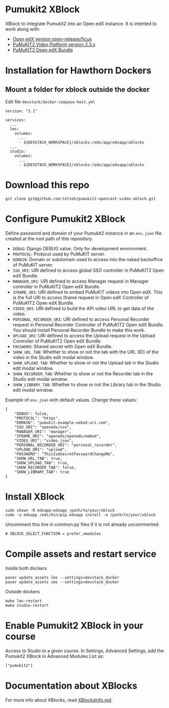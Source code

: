 # Pumukit2 XBlock

XBlock to integrate Pumukit2 into an Open edX instance. It is intented to work along with:

- [Open edX version open-release/ficus](https://github.com/edx/edx-platform)
- [PuMuKIT2 Video Platform version 2.3.x](https://github.com/campusdomar/PuMuKIT2/blob/2.3.x/README.md)
- [PuMuKIT2 Open edX Bundle](https://github.com/teltek/PuMuKIT2-open-edx-bundle)


# Installation for Hawthorn Dockers


## Mount a folder for xblock outside the docker

Edit file `devstack/docker-compose-host.yml`

```
version: "2.1"

services:
  ...
  lms:
    volumes:
      ...
      - ${DEVSTACK_WORKSPACE}/xblocks:/edx/app/edxapp/xblocks
  ...
  studio:
    volumes:
      ...
      - ${DEVSTACK_WORKSPACE}/xblocks:/edx/app/edxapp/xblocks
```


# Download this repo

```
git clone git@github.com:teltek/pumukit2-opencast-video-xblock.git
```

# Configure Pumukit2 XBlock

Define password and domain of your Pumukit2 instance in an `env.json` file
created at the root path of this repository.

* `DEBUG`: Django DEBUG value. Only for development environment.
* `PROTOCOL`: Protocol used by PuMuKIT server.
* `DOMAIN`: Domain or subdomain used to access into the naked backoffice of PuMuKIT server.
* `SSO_URI`: URI defined to access global SSO controller in PuMuKIT2 Open edX Bundle.
* `MANAGER_URI`: URI defined to access Manager request in Manager controller in PuMuKIT2 Open edX Bundle.
* `IFRAME_URI`: URI defined to embed PuMuKIT videos into Open edX. This is the full URI to access Iframe request in Open edX Controller of PuMuKIT2 Open edX Bundle.
* `VIDEO_URI`: URI defined to build the API video URL to get data of the video.
* `PERSONAL_RECORDER_URI`: URI defined to access Personal Recorder request in Personal Recorder Controller of PuMuKIT2 Open edX Bundle. You should install Personal Recorder Bundle to make this work.
* `UPLOAD_URI`: URI defined to access the Upload request in the Upload Controller of PuMuKIT2 Open edX Bundle.
* `PASSWORD`: Shared secret with Open edX Bundle.
* `SHOW_URL_TAB`: Whether to show or not the tab with the URL (ID) of the video in the Studio edit modal window.
* `SHOW_UPLOAD_TAB`: Whether to show or not the Upload tab in the Studio edit modal window.
* `SHOW_RECORDER_TAB`: Whether to show or not the Recorder tab in the Studio edit modal window.
* `SHOW_LIBRARY_TAB`: Whether to show or not the Library tab in the Studio edit modal window.

Example of `env.json` with default values. Change these values:

```
{
    "DEBUG": false,
    "PROTOCOL": "https",
    "DOMAIN": "pumukit-example-naked-uri.com",
    "SSO_URI": "openedx/sso",
    "MANAGER_URI": "manager",
    "IFRAME_URI": "openedx/openedx/embed",
    "VIDEO_URI": "video.json",
    "PERSONAL_RECORDER_URI": "personal_recorder",
    "UPLOAD_URI": "upload",
    "PASSWORD": "ThisIsASecretPasswordChangeMe",
    "SHOW_URL_TAB": true,
    "SHOW_UPLOAD_TAB": true,
    "SHOW_RECORDER_TAB": false,
    "SHOW_LIBRARY_TAB": true
}
```

# Install XBlock

```
sudo chown -R edxapp:edxapp /path/to/your/xblock
sudo -u edxapp /edx/bin/pip.edxapp install -e /path/to/your/xblock
```

Uncomment this line in common.py files if it is not already uncommented:

```
# XBLOCK_SELECT_FUNCTION = prefer_xmodules
```


# Compile assets and restart service

Inside both dockers

```
paver update_assets lms --settings=devstack_docker
paver update_assets cms --settings=devstack_docker
```

Outside dockers

```
make lms-restart
make studio-restart
```


# Enable Pumukit2 XBlock in your course

Access to Studio to a given course. In Settings, Advanced Settings, add
the Pumukit2 XBlock in Advanced Modules List as:

```
["pumukit2"]
```

# Documentation about XBlocks

For more info about XBlocks, read [XBlocksInfo.md](XBlocksInfo.md).
